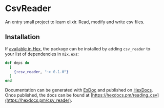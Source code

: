 # CsvReader

An entry small project to learn elixir. Read, modify and write csv files.

## Installation

If [available in Hex](https://hex.pm/docs/publish), the package can be installed
by adding `csv_reader` to your list of dependencies in `mix.exs`:

```elixir
def deps do
  [
    {:csv_reader, "~> 0.1.0"}
  ]
end
```

Documentation can be generated with [ExDoc](https://github.com/elixir-lang/ex_doc)
and published on [HexDocs](https://hexdocs.pm). Once published, the docs can
be found at [https://hexdocs.pm/reading_csv](https://hexdocs.pm/csv_reader).
